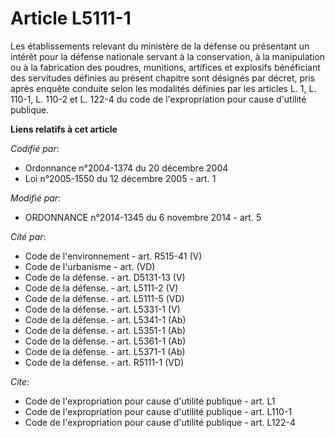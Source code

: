 # Article L5111-1

Les établissements relevant du ministère de la défense ou présentant un intérêt pour la défense nationale servant à la
conservation, à la manipulation ou à la fabrication des poudres, munitions, artifices et explosifs bénéficiant des servitudes
définies au présent chapitre sont désignés par décret, pris après enquête conduite selon les modalités définies par les
articles L. 1, L. 110-1, L. 110-2 et L. 122-4 du code de l'expropriation pour cause d'utilité publique.

**Liens relatifs à cet article**

_Codifié par_:

  - Ordonnance n°2004-1374 du 20 décembre 2004
  - Loi n°2005-1550 du 12 décembre 2005 - art. 1

_Modifié par_:

  - ORDONNANCE n°2014-1345 du 6 novembre 2014 - art. 5

_Cité par_:

  - Code de l'environnement - art. R515-41 (V)
  - Code de l'urbanisme - art. (VD)
  - Code de la défense. - art. D5131-13 (V)
  - Code de la défense. - art. L5111-2 (V)
  - Code de la défense. - art. L5111-5 (VD)
  - Code de la défense. - art. L5331-1 (V)
  - Code de la défense. - art. L5341-1 (Ab)
  - Code de la défense. - art. L5351-1 (Ab)
  - Code de la défense. - art. L5361-1 (Ab)
  - Code de la défense. - art. L5371-1 (Ab)
  - Code de la défense. - art. R5111-1 (VD)

_Cite_:

  - Code de l'expropriation pour cause d'utilité publique - art. L1
  - Code de l'expropriation pour cause d'utilité publique - art. L110-1
  - Code de l'expropriation pour cause d'utilité publique - art. L122-4
